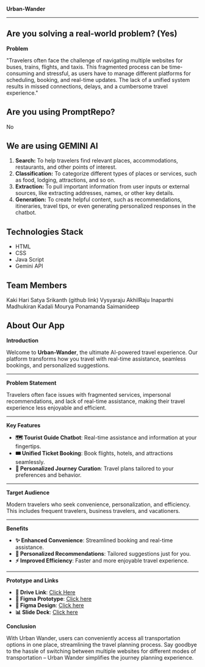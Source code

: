 

**Urban-Wander**

---

## Are you solving a real-world problem? (Yes)

**Problem**

"Travelers often face the challenge of navigating multiple websites for buses, trains, flights, and taxis. This fragmented process can be time-consuming and stressful, as users have to manage different platforms for scheduling, booking, and real-time updates. The lack of a unified system results in missed connections, delays, and a cumbersome travel experience."

## Are you using PromptRepo? 

No

## We are using GEMINI AI

1. **Search:** To help travelers find relevant places, accommodations, restaurants, and other points of interest.
2. **Classification:** To categorize different types of places or services, such as food, lodging, attractions, and so on.
3. **Extraction:** To pull important information from user inputs or external sources, like extracting addresses, names, or other key details.
4. **Generation:** To create helpful content, such as recommendations, itineraries, travel tips, or even generating personalized responses in the chatbot.


## Technologies Stack
* HTML
* CSS
* Java Script
* Gemini API

## Team Members
Kaki Hari Satya Srikanth (github link)
Vysyaraju AkhilRaju
Inaparthi Madhukiran
Kadali Mourya
Ponamanda Saimanideep

## About Our App

**Introduction**

Welcome to **Urban-Wander**, the ultimate AI-powered travel experience. Our platform transforms how you travel with real-time assistance, seamless bookings, and personalized suggestions.

---

**Problem Statement**

Travelers often face issues with fragmented services, impersonal recommendations, and lack of real-time assistance, making their travel experience less enjoyable and efficient.

---

**Key Features**

- **🗺️ Tourist Guide Chatbot**: Real-time assistance and information at your fingertips.
- **🎟️ Unified Ticket Booking**: Book flights, hotels, and attractions seamlessly.
- **📅 Personalized Journey Curation**: Travel plans tailored to your preferences and behavior.

---

**Target Audience**

Modern travelers who seek convenience, personalization, and efficiency. This includes frequent travelers, business travelers, and vacationers.

---

**Benefits**

- **✨ Enhanced Convenience**: Streamlined booking and real-time assistance.
- **🌟 Personalized Recommendations**: Tailored suggestions just for you.
- **⚡ Improved Efficiency**: Faster and more enjoyable travel experience.

---

**Prototype and Links**

- **📂 Drive Link**: [Click Here](https://drive.google.com/file/d/1cteC1JGbz0wD3_bjjaCF6KDEk7Kw8xKZ/view?usp=sharing)
- **🔗 Figma Prototype**: [Click here](https://www.figma.com/proto/PgElStuj12bRJWbsNVxfS1/Untitled?node-id=1-3&p=f&t=PS8qy0FfGDnWGRCs-1&scaling=scale-down&content-scaling=fixed&page-id=0%3A1&starting-point-node-id=1%3A2)
- **🎨 Figma Design**: [Click here](https://www.figma.com/design/PgElStuj12bRJWbsNVxfS1/Untitled?node-id=0-1&p=f&t=TUvgvlvoP1gHau46-0)
- **📊 Slide Deck**: [Click here](https://docs.google.com/presentation/d/1mcYsL3_UoABX2fj_lAKZwPd1zbFo6lKALmJN4xlXseA/edit?usp=sharing)


**Conclusion**

With Urban Wander, users can conveniently access all transportation options in one place, streamlining the travel planning process. Say goodbye to the hassle of switching between multiple websites for different modes of transportation – Urban Wander simplifies the journey planning experience.
